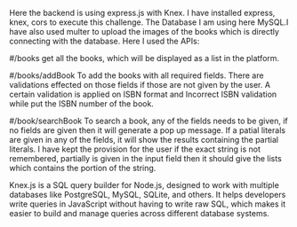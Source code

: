 Here the backend is using express.js with Knex. I have installed express, knex, cors to execute this challenge. The Database I am using here MySQL.I have also used multer to upload the images of the books which is directly connecting with the database. Here I used the APIs:

#/books
get all the books, which will be displayed as a list in the platform. 

#/books/addBook
To add the books with all required fields. There are validations effected on those fields if those are not given by the user.
A certain validation is applied on ISBN format and Incorrect ISBN validation while put the ISBN number of the book.

#/book/searchBook
To search a book, any of the fields needs to be given, if no fields are given then it will generate a pop up message.
If a patial literals are given in any of the fields, it will show the results containing the partial literals.
I have kept the provision for the user if the exact string is not remembered, partially is given in the input field then it should give the lists which
contains the portion of the string.

Knex.js is a SQL query builder for Node.js, designed to work with multiple databases like PostgreSQL, MySQL, SQLite, and others. It helps developers write queries in JavaScript without having to write raw SQL, which makes it easier to build and manage queries across different database systems.



